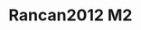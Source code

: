 <a name="material" />

# Rancan2012 M2
<script type="application/ld+json">
  {
    "@context": "https://schema.org/",
    "@type": "ChemicalSubstance",
    "http://purl.org/dc/terms/conformsTo":
      {
        "@type": "CreativeWork",
        "@id": "https://bioschemas.org/profiles/ChemicalSubstance/0.4-RELEASE/"
      },
    "@id": "https://egonw.github.io/nanowiki/nanowiki204.html#material",
    "name": "Rancan2012 M2",
    "sameAs": "http://127.0.0.1/mediawiki/index.php/Special:URIResolver/Rancan2012_M2"
  }
</script>

